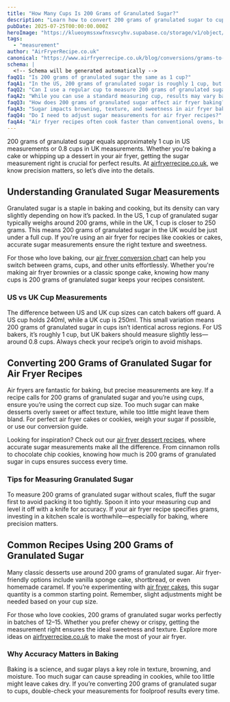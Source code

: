 ```yaml
---
title: "How Many Cups Is 200 Grams of Granulated Sugar?"
description: "Learn how to convert 200 grams of granulated sugar to cups for baking and air fryer recipes. Get precise measurements every time!"
pubDate: 2025-07-25T00:00:00.000Z
heroImage: "https://klueoymssxwfnxsvcyhv.supabase.co/storage/v1/object/public/Shmucket/how-many-cups-is-200-grams-of-granulated-sugar.png"
tags:
  - "measurement"
author: "AirFryerRecipe.co.uk"
canonical: "https://www.airfryerrecipe.co.uk/blog/conversions/grams-to-cups/how-many-cups-is-200-grams-of-granulated-sugar"
schema: |
  <!-- Schema will be generated automatically -->
faqQ1: "Is 200 grams of granulated sugar the same as 1 cup?"
faqA1: "In the US, 200 grams of granulated sugar is roughly 1 cup, but in the UK, it’s about 0.8 cups due to slight differences in cup sizes. Always check whether your recipe uses US or UK measurements for accuracy."
faqQ2: "Can I use a regular cup to measure 200 grams of granulated sugar?"
faqA2: "While you can use a standard measuring cup, results may vary based on how tightly the sugar is packed. For precision, a kitchen scale is best. If using cups, fluff the sugar first and level it off for consistency."
faqQ3: "How does 200 grams of granulated sugar affect air fryer baking?"
faqA3: "Sugar impacts browning, texture, and sweetness in air fryer baking. Too much can cause over-browning or spreading, while too little may result in dry or bland treats. Accurate measurement ensures perfect results every time."
faqQ4: "Do I need to adjust sugar measurements for air fryer recipes?"
faqA4: "Air fryer recipes often cook faster than conventional ovens, but sugar measurements usually stay the same. However, keep an eye on browning, as the concentrated heat can caramelise sugar more quickly. Adjust cooking times if needed."
---
```

<p>200 grams of granulated sugar equals approximately 1 cup in US measurements or 0.8 cups in UK measurements. Whether you're baking a cake or whipping up a dessert in your air fryer, getting the sugar measurement right is crucial for perfect results. At <a href=https://www.airfryerrecipe.co.uk>airfryerrecipe.co.uk</a>, we know precision matters, so let’s dive into the details.</p>  

<h2>Understanding Granulated Sugar Measurements</h2>  
<p>Granulated sugar is a staple in baking and cooking, but its density can vary slightly depending on how it’s packed. In the US, 1 cup of granulated sugar typically weighs around 200 grams, while in the UK, 1 cup is closer to 250 grams. This means 200 grams of granulated sugar in the UK would be just under a full cup. If you're using an air fryer for recipes like cookies or cakes, accurate sugar measurements ensure the right texture and sweetness.</p>  

<p>For those who love baking, our <a href=https://www.airfryerrecipe.co.uk/air-fryer-conversion-chart>air fryer conversion chart</a> can help you switch between grams, cups, and other units effortlessly. Whether you're making air fryer brownies or a classic sponge cake, knowing how many cups is 200 grams of granulated sugar keeps your recipes consistent.</p>  

<h3>US vs UK Cup Measurements</h3>  
<p>The difference between US and UK cup sizes can catch bakers off guard. A US cup holds 240ml, while a UK cup is 250ml. This small variation means 200 grams of granulated sugar in cups isn’t identical across regions. For US bakers, it’s roughly 1 cup, but UK bakers should measure slightly less—around 0.8 cups. Always check your recipe’s origin to avoid mishaps.</p>  

<h2>Converting 200 Grams of Granulated Sugar for Air Fryer Recipes</h2>  
<p>Air fryers are fantastic for baking, but precise measurements are key. If a recipe calls for 200 grams of granulated sugar and you’re using cups, ensure you’re using the correct cup size. Too much sugar can make desserts overly sweet or affect texture, while too little might leave them bland. For perfect air fryer cakes or cookies, weigh your sugar if possible, or use our conversion guide.</p>  

<p>Looking for inspiration? Check out our <a href=https://www.airfryerrecipe.co.uk/recipes>air fryer dessert recipes</a>, where accurate sugar measurements make all the difference. From cinnamon rolls to chocolate chip cookies, knowing how much is 200 grams of granulated sugar in cups ensures success every time.</p>  

<h3>Tips for Measuring Granulated Sugar</h3>  
<p>To measure 200 grams of granulated sugar without scales, fluff the sugar first to avoid packing it too tightly. Spoon it into your measuring cup and level it off with a knife for accuracy. If your air fryer recipe specifies grams, investing in a kitchen scale is worthwhile—especially for baking, where precision matters.</p>  

<h2>Common Recipes Using 200 Grams of Granulated Sugar</h2>  
<p>Many classic desserts use around 200 grams of granulated sugar. Air fryer-friendly options include vanilla sponge cake, shortbread, or even homemade caramel. If you’re experimenting with <a href=https://www.airfryerrecipe.co.uk/recipe-category/cakes>air fryer cakes</a>, this sugar quantity is a common starting point. Remember, slight adjustments might be needed based on your cup size.</p>  

<p>For those who love cookies, 200 grams of granulated sugar works perfectly in batches of 12–15. Whether you prefer chewy or crispy, getting the measurement right ensures the ideal sweetness and texture. Explore more ideas on <a href=https://www.airfryerrecipe.co.uk>airfryerrecipe.co.uk</a> to make the most of your air fryer.</p>  

<h3>Why Accuracy Matters in Baking</h3>  
<p>Baking is a science, and sugar plays a key role in texture, browning, and moisture. Too much sugar can cause spreading in cookies, while too little might leave cakes dry. If you’re converting 200 grams of granulated sugar to cups, double-check your measurements for foolproof results every time.</p>
